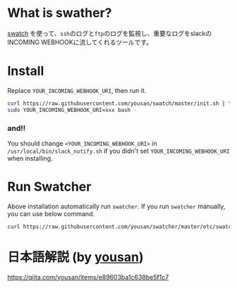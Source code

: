 # What is swather?
[swatch](http://www.linux-mag.com/id/7807/) を使って、`ssh`のログと`ftp`のログを監視し、重要なログをslackのINCOMING WEBHOOKに流してくれるツールです。

# Install
Replace `YOUR_INCOMING_WEBHOOK_URI`, then run it.
```bash
curl https://raw.githubusercontent.com/yousan/swatch/master/init.sh | \
sudo YOUR_INCOMING_WEBHOOK_URI=xxx bash - 
```

### and!!
You should change `<YOUR_INCOMING_WEBHOOK_URI>` in `/usr/local/bin/slack_notify.sh` if you didn't set `YOUR_INCOMING_WEBHOOK_URI` when installing.


# Run Swatcher
Above installation automatically run `swatcher`. If you run `swatcher` manually, you can use below command.
```bash
curl https://raw.githubusercontent.com/yousan/swatcher/master/etc/swatcher.sh | sudo bash -
```

# 日本語解説 (by [yousan](github.com/yousan))
https://qiita.com/yousan/items/e89603ba1c638be5f1c7
